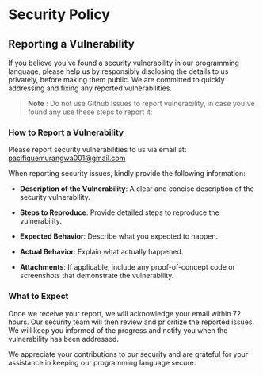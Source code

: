 # Security Policy

## Reporting a Vulnerability

If you believe you've found a security vulnerability in our programming language, please help us by responsibly disclosing the details to us privately, before making them public. We are committed to quickly addressing and fixing any reported vulnerabilities.
> **Note** : Do not use Github Issues to report vulnerability, in case you've found any use these steps to report it:

### How to Report a Vulnerability

Please report security vulnerabilities to us via email at: <pacifiquemurangwa001@gmail.com>

When reporting security issues, kindly provide the following information:

- **Description of the Vulnerability**: A clear and concise description of the security vulnerability.

- **Steps to Reproduce**: Provide detailed steps to reproduce the vulnerability.

- **Expected Behavior**: Describe what you expected to happen.

- **Actual Behavior**: Explain what actually happened.

- **Attachments**: If applicable, include any proof-of-concept code or screenshots that demonstrate the vulnerability.

### What to Expect

Once we receive your report, we will acknowledge your email within 72 hours. Our security team will then review and prioritize the reported issues. We will keep you informed of the progress and notify you when the vulnerability has been addressed.

We appreciate your contributions to our security and are grateful for your assistance in keeping our programming language secure.
